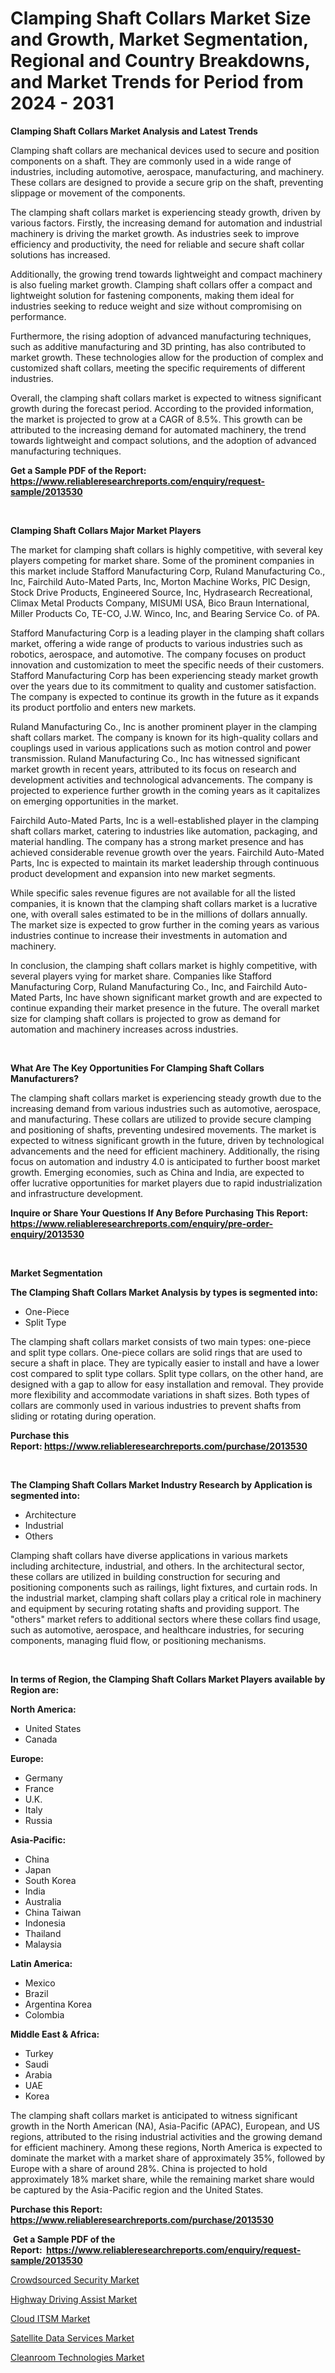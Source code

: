 <p><h1>Clamping Shaft Collars Market Size and Growth, Market Segmentation, Regional and Country Breakdowns, and Market Trends for Period from 2024 -  2031</h1></p><p><strong>Clamping Shaft Collars Market Analysis and Latest Trends</strong></p>
<p><p>Clamping shaft collars are mechanical devices used to secure and position components on a shaft. They are commonly used in a wide range of industries, including automotive, aerospace, manufacturing, and machinery. These collars are designed to provide a secure grip on the shaft, preventing slippage or movement of the components.</p><p>The clamping shaft collars market is experiencing steady growth, driven by various factors. Firstly, the increasing demand for automation and industrial machinery is driving the market growth. As industries seek to improve efficiency and productivity, the need for reliable and secure shaft collar solutions has increased.</p><p>Additionally, the growing trend towards lightweight and compact machinery is also fueling market growth. Clamping shaft collars offer a compact and lightweight solution for fastening components, making them ideal for industries seeking to reduce weight and size without compromising on performance.</p><p>Furthermore, the rising adoption of advanced manufacturing techniques, such as additive manufacturing and 3D printing, has also contributed to market growth. These technologies allow for the production of complex and customized shaft collars, meeting the specific requirements of different industries.</p><p>Overall, the clamping shaft collars market is expected to witness significant growth during the forecast period. According to the provided information, the market is projected to grow at a CAGR of 8.5%. This growth can be attributed to the increasing demand for automated machinery, the trend towards lightweight and compact solutions, and the adoption of advanced manufacturing techniques.</p></p>
<p><strong>Get a Sample PDF of the Report:&nbsp; <a href="https://www.reliableresearchreports.com/enquiry/request-sample/2013530">https://www.reliableresearchreports.com/enquiry/request-sample/2013530</a></strong></p>
<p>&nbsp;</p>
<p><strong>Clamping Shaft Collars Major Market Players</strong></p>
<p><p>The market for clamping shaft collars is highly competitive, with several key players competing for market share. Some of the prominent companies in this market include Stafford Manufacturing Corp, Ruland Manufacturing Co., Inc, Fairchild Auto-Mated Parts, Inc, Morton Machine Works, PIC Design, Stock Drive Products, Engineered Source, Inc, Hydrasearch Recreational, Climax Metal Products Company, MISUMI USA, Bico Braun International, Miller Products Co, TE-CO, J.W. Winco, Inc, and Bearing Service Co. of PA.</p><p>Stafford Manufacturing Corp is a leading player in the clamping shaft collars market, offering a wide range of products to various industries such as robotics, aerospace, and automotive. The company focuses on product innovation and customization to meet the specific needs of their customers. Stafford Manufacturing Corp has been experiencing steady market growth over the years due to its commitment to quality and customer satisfaction. The company is expected to continue its growth in the future as it expands its product portfolio and enters new markets.</p><p>Ruland Manufacturing Co., Inc is another prominent player in the clamping shaft collars market. The company is known for its high-quality collars and couplings used in various applications such as motion control and power transmission. Ruland Manufacturing Co., Inc has witnessed significant market growth in recent years, attributed to its focus on research and development activities and technological advancements. The company is projected to experience further growth in the coming years as it capitalizes on emerging opportunities in the market.</p><p>Fairchild Auto-Mated Parts, Inc is a well-established player in the clamping shaft collars market, catering to industries like automation, packaging, and material handling. The company has a strong market presence and has achieved considerable revenue growth over the years. Fairchild Auto-Mated Parts, Inc is expected to maintain its market leadership through continuous product development and expansion into new market segments.</p><p>While specific sales revenue figures are not available for all the listed companies, it is known that the clamping shaft collars market is a lucrative one, with overall sales estimated to be in the millions of dollars annually. The market size is expected to grow further in the coming years as various industries continue to increase their investments in automation and machinery.</p><p>In conclusion, the clamping shaft collars market is highly competitive, with several players vying for market share. Companies like Stafford Manufacturing Corp, Ruland Manufacturing Co., Inc, and Fairchild Auto-Mated Parts, Inc have shown significant market growth and are expected to continue expanding their market presence in the future. The overall market size for clamping shaft collars is projected to grow as demand for automation and machinery increases across industries.</p></p>
<p>&nbsp;</p>
<p><strong>What Are The Key Opportunities For Clamping Shaft Collars Manufacturers?</strong></p>
<p><p>The clamping shaft collars market is experiencing steady growth due to the increasing demand from various industries such as automotive, aerospace, and manufacturing. These collars are utilized to provide secure clamping and positioning of shafts, preventing undesired movements. The market is expected to witness significant growth in the future, driven by technological advancements and the need for efficient machinery. Additionally, the rising focus on automation and industry 4.0 is anticipated to further boost market growth. Emerging economies, such as China and India, are expected to offer lucrative opportunities for market players due to rapid industrialization and infrastructure development.</p></p>
<p><strong>Inquire or Share Your Questions If Any Before Purchasing This Report: <a href="https://www.reliableresearchreports.com/enquiry/pre-order-enquiry/2013530">https://www.reliableresearchreports.com/enquiry/pre-order-enquiry/2013530</a></strong></p>
<p>&nbsp;</p>
<p><strong>Market Segmentation</strong></p>
<p><strong>The Clamping Shaft Collars Market Analysis by types is segmented into:</strong></p>
<p><ul><li>One-Piece</li><li>Split Type</li></ul></p>
<p><p>The clamping shaft collars market consists of two main types: one-piece and split type collars. One-piece collars are solid rings that are used to secure a shaft in place. They are typically easier to install and have a lower cost compared to split type collars. Split type collars, on the other hand, are designed with a gap to allow for easy installation and removal. They provide more flexibility and accommodate variations in shaft sizes. Both types of collars are commonly used in various industries to prevent shafts from sliding or rotating during operation.</p></p>
<p><strong>Purchase this Report:&nbsp;<a href="https://www.reliableresearchreports.com/purchase/2013530">https://www.reliableresearchreports.com/purchase/2013530</a></strong></p>
<p>&nbsp;</p>
<p><strong>The Clamping Shaft Collars Market Industry Research by Application is segmented into:</strong></p>
<p><ul><li>Architecture</li><li>Industrial</li><li>Others</li></ul></p>
<p><p>Clamping shaft collars have diverse applications in various markets including architecture, industrial, and others. In the architectural sector, these collars are utilized in building construction for securing and positioning components such as railings, light fixtures, and curtain rods. In the industrial market, clamping shaft collars play a critical role in machinery and equipment by securing rotating shafts and providing support. The "others" market refers to additional sectors where these collars find usage, such as automotive, aerospace, and healthcare industries, for securing components, managing fluid flow, or positioning mechanisms.</p></p>
<p>&nbsp;</p>
<p><strong>In terms of Region, the Clamping Shaft Collars Market Players available by Region are:</strong></p>
<p>
    <p> <strong> North America: </strong>
        <ul>
            <li>United States</li>
            <li>Canada</li>
        </ul>
        </p> 
    <p> <strong> Europe: </strong>
        <ul>
            <li>Germany</li>
            <li>France</li>
            <li>U.K.</li>
            <li>Italy</li>
            <li>Russia</li>
        </ul>
        </p> 
    <p> <strong> Asia-Pacific: </strong>
        <ul>
            <li>China</li>
            <li>Japan</li>
            <li>South Korea</li>
            <li>India</li>
            <li>Australia</li>
            <li>China Taiwan</li>
            <li>Indonesia</li>
            <li>Thailand</li>
            <li>Malaysia</li>
        </ul>
        </p> 
    <p> <strong> Latin America: </strong>
        <ul>
            <li>Mexico</li>
            <li>Brazil</li>
            <li>Argentina Korea</li>
            <li>Colombia</li>
        </ul>
        </p> 
    <p> <strong> Middle East & Africa: </strong>
        <ul>
            <li>Turkey</li>
            <li>Saudi</li>
            <li>Arabia</li>
            <li>UAE</li>
            <li>Korea</li>
        </ul>
    </p>
    </p>
<p><p>The clamping shaft collars market is anticipated to witness significant growth in the North American (NA), Asia-Pacific (APAC), European, and US regions, attributed to the rising industrial activities and the growing demand for efficient machinery. Among these regions, North America is expected to dominate the market with a market share of approximately 35%, followed by Europe with a share of around 28%. China is projected to hold approximately 18% market share, while the remaining market share would be captured by the Asia-Pacific region and the United States.</p></p>
<p><strong>Purchase this Report: <a href="https://www.reliableresearchreports.com/purchase/2013530">https://www.reliableresearchreports.com/purchase/2013530</a></strong></p>
<p>&nbsp;<strong>Get a Sample PDF of the Report:&nbsp;&nbsp;<a href="https://www.reliableresearchreports.com/enquiry/request-sample/2013530">https://www.reliableresearchreports.com/enquiry/request-sample/2013530</a></strong></p>
<p><strong></strong></p>
<p><p><a href="https://medium.com/@kathyfisher51/crowdsourced-security-market-trends-and-market-analysis-forecasted-for-period-2023-2030-e3f1dded9e41">Crowdsourced Security Market</a></p><p><a href="https://medium.com/@kathyfisher51/highway-driving-assist-market-size-market-outlook-and-market-forecast-2023-to-2030-043a53156bf0">Highway Driving Assist Market</a></p><p><a href="https://medium.com/@kathyfisher51/cloud-itsm-market-exploring-market-share-market-trends-and-future-growth-e77604a79f71">Cloud ITSM Market</a></p><p><a href="https://medium.com/@kathyfisher51/satellite-data-services-market-competitive-analysis-market-trends-and-forecast-to-2030-356196393fae">Satellite Data Services Market</a></p><p><a href="https://medium.com/@kathyfisher51/cleanroom-technologies-market-size-cagr-trends-2024-2030-1fe7dc761260">Cleanroom Technologies Market</a></p></p>